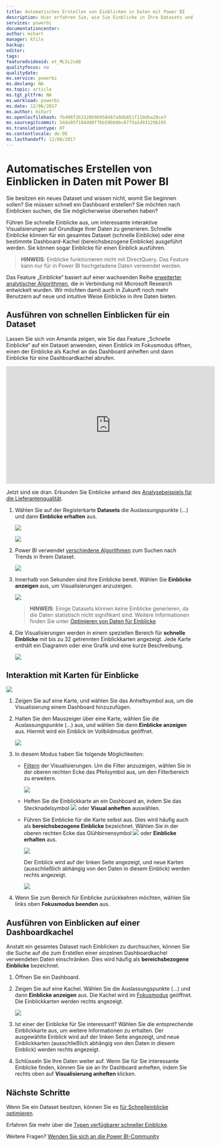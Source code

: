 ```yaml
---
title: Automatisches Erstellen von Einblicken in Daten mit Power BI
description: Hier erfahren Sie, wie Sie Einblicke in Ihre Datasets und Dashboardkacheln erhalten.
services: powerbi
documentationcenter: 
author: mihart
manager: kfile
backup: 
editor: 
tags: 
featuredvideoid: et_MLSL2sA8
qualityfocus: no
qualitydate: 
ms.service: powerbi
ms.devlang: NA
ms.topic: article
ms.tgt_pltfrm: NA
ms.workload: powerbi
ms.date: 12/06/2017
ms.author: mihart
ms.openlocfilehash: fb498f2b3320b96958467a9db851f119dba20ce7
ms.sourcegitcommit: 54da95f184dd0f7bb59bb0bc8775a1d93129b195
ms.translationtype: HT
ms.contentlocale: de-DE
ms.lasthandoff: 12/08/2017
---
```

# <a name="automatically-generate-data-insights-with-power-bi"></a>Automatisches Erstellen von Einblicken in Daten mit Power BI
Sie besitzen ein neues Dataset und wissen nicht, womit Sie beginnen sollen?  Sie müssen schnell ein Dashboard erstellen?  Sie möchten nach Einblicken suchen, die Sie möglicherweise übersehen haben?

Führen Sie schnelle Einblicke aus, um interessante interaktive Visualisierungen auf Grundlage Ihrer Daten zu generieren. Schnelle Einblicke können für ein gesamtes Dataset (schnelle Einblicke) oder eine bestimmte Dashboard-Kachel (bereichsbezogene Einblicke) ausgeführt werden. Sie können sogar Einblicke für einen Einblick ausführen.

> **HINWEIS**: Einblicke funktionieren nicht mit DirectQuery. Das Feature kann nur für in Power BI hochgeladene Daten verwendet werden.
> 
> 

Das Feature „Einblicke“ basiert auf einer wachsenden Reihe [erweiterter analytischer Algorithmen](service-insight-types.md), die in Verbindung mit Microsoft Research entwickelt wurden. Wir möchten damit auch in Zukunft noch mehr Benutzern auf neue und intuitive Weise Einblicke in ihre Daten bieten.

## <a name="run-quick-insights-on-a-dataset"></a>Ausführen von schnellen Einblicken für ein Dataset
Lassen Sie sich von Amanda zeigen, wie Sie das Feature „Schnelle Einblicke“ auf ein Dataset anwenden, einen Einblick im Fokusmodus öffnen, einen der Einblicke als Kachel an das Dashboard anheften und dann Einblicke für eine Dashboardkachel abrufen.

<iframe width="560" height="315" src="https://www.youtube.com/embed/et_MLSL2sA8" frameborder="0" allowfullscreen></iframe>


Jetzt sind sie dran. Erkunden Sie Einblicke anhand des [Analysebeispiels für die Lieferantenqualität](sample-supplier-quality.md).

1. Wählen Sie auf der Registerkarte **Datasets** die Auslassungspunkte (...) und dann **Einblicke erhalten** aus.
   
    ![](media/service-insights/power-bi-ellipses.png)
   
    ![](media/service-insights/power-bi-tab.png)
2. Power BI verwendet [verschiedene Algorithmen](service-insight-types.md) zum Suchen nach Trends in Ihrem Dataset.
   
    ![](media/service-insights/pbi_autoinsightssearching.png)
3. Innerhalb von Sekunden sind Ihre Einblicke bereit.  Wählen Sie **Einblicke anzeigen** aus, um Visualisierungen anzuzeigen.
   
    ![](media/service-insights/pbi_autoinsightsuccess.png)
   
   > **HINWEIS**: Einige Datasets können keine Einblicke generieren, da die Daten statistisch nicht signifikant sind.  Weitere Informationen finden Sie unter [Optimieren von Daten für Einblicke](service-insights-optimize.md).
   > 
   > 
1. Die Visualisierungen werden in einem speziellen Bereich für **schnelle Einblicke** mit bis zu 32 getrennten Einblickkarten angezeigt. Jede Karte enthält ein Diagramm oder eine Grafik und eine kurze Beschreibung.
   
    ![](media/service-insights/power-bi-insights.png)

## <a name="interact-with-the-insight-cards"></a>Interaktion mit Karten für Einblicke
  ![](media/service-insights/pbi_hover.png)

1. Zeigen Sie auf eine Karte, und wählen Sie das Anheftsymbol aus, um die Visualisierung einem Dashboard hinzuzufügen.
2. Halten Sie den Mauszeiger über eine Karte, wählen Sie die Auslassungspunkte (...) aus, und wählen Sie dann **Einblicke anzeigen** aus. Hiermit wird ein Einblick im Vollbildmodus geöffnet.
   
    ![](media/service-insights/power-bi-insight-focus.png)
3. In diesem Modus haben Sie folgende Möglichkeiten:
   
   * [Filtern](service-interact-with-a-report-in-reading-view.md) der Visualisierungen.  Um die Filter anzuzeigen, wählen Sie in der oberen rechten Ecke das Pfeilsymbol aus, um den Filterbereich zu erweitern.
     
        ![](media/service-insights/power-bi-insights-filter-new.png)
   * Heften Sie die Einblickkarte an ein Dashboard an, indem Sie das Stecknadelsymbol ![](media/service-insights/power-bi-pin-icon.png) oder **Visual anheften** auswählen.
   * Führen Sie Einblicke für die Karte selbst aus. Dies wird häufig auch als **bereichsbezogene Einblicke** bezeichnet. Wählen Sie in der oberen rechten Ecke das Glühbirnensymbol ![](media/service-insights/power-bi-bulb-icon.png) oder **Einblicke erhalten** aus.
     
       ![](media/service-insights/pbi-autoinsights-tile.png)
     
     Der Einblick wird auf der linken Seite angezeigt, und neue Karten (ausschließlich abhängig von den Daten in diesem Einblick) werden rechts angezeigt.
     
       ![](media/service-insights/power-bi-insights-on-insights-new.png)
4. Wenn Sie zum Bereich für Einblicke zurückkehren möchten, wählen Sie links oben **Fokusmodus beenden** aus.

## <a name="run-insights-on-a-dashboard-tile"></a>Ausführen von Einblicken auf einer Dashboardkachel
Anstatt ein gesamtes Dataset nach Einblicken zu durchsuchen, können Sie die Suche auf die zum Erstellen einer einzelnen Dashboardkachel verwendeten Daten einschränken. Dies wird häufig als **bereichsbezogene Einblicke** bezeichnet.

1. Öffnen Sie ein Dashboard.
2. Zeigen Sie auf eine Kachel. Wählen Sie die Auslassungspunkte (...) und dann **Einblicke anzeigen** aus. Die Kachel wird im [Fokusmodus](service-focus-mode.md) geöffnet. Die Einblickkarten werden rechts angezeigt.    
   
    ![](media/service-insights/pbi-insights-tile.png)    
4. Ist einer der Einblicke für Sie interessant? Wählen Sie die entsprechende Einblickkarte aus, um weitere Informationen zu erhalten. Der ausgewählte Einblick wird auf der linken Seite angezeigt, und neue Einblickkarten (ausschließlich abhängig von den Daten in diesem Einblick) werden rechts angezeigt.    
6. Schlüsseln Sie Ihre Daten weiter auf. Wenn Sie für Sie interessante Einblicke finden, können Sie sie an Ihr Dashboard anheften, indem Sie rechts oben auf **Visualisierung anheften** klicken.

## <a name="next-steps"></a>Nächste Schritte
Wenn Sie ein Dataset besitzen, können Sie es [für Schnelleinblicke optimieren](service-insights-optimize.md).

Erfahren Sie mehr über die [Typen verfügbarer schneller Einblicke](service-insight-types.md).

Weitere Fragen? [Wenden Sie sich an die Power BI-Community](http://community.powerbi.com/)

